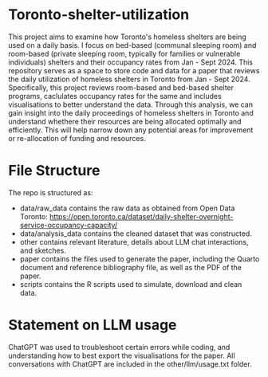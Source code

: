 # Toronto-shelter-utilization
This project aims to examine how Toronto's homeless shelters are being used on a daily basis. I focus on bed-based (communal sleeping room) and room-based (private sleeping room, typically for families or vulnerable individuals) shelters and their occupancy rates from Jan - Sept 2024. This repository serves as a space to store code and data for a paper that reviews the daily utilization of homeless shelters in Toronto from Jan - Sept 2024. Specifically, this project reviews room-based and bed-based shelter programs, caclulates occupancy rates for the same and includes visualisations to better understand the data. Through this analysis, we can gain insight into the daily proceedings of homeless shelters in Toronto and understand whethere their resources are being allocated optimally and efficiently. This will help narrow down any potential areas for improvement or re-allocation of funding and resources. 

# File Structure
The repo is structured as:

* data/raw_data contains the raw data as obtained from Open Data Toronto: https://open.toronto.ca/dataset/daily-shelter-overnight-service-occupancy-capacity/
* data/analysis_data contains the cleaned dataset that was constructed.
* other contains relevant literature, details about LLM chat interactions, and sketches.
* paper contains the files used to generate the paper, including the Quarto document and reference bibliography file, as well as the PDF of the paper.
* scripts contains the R scripts used to simulate, download and clean data.

# Statement on LLM usage
ChatGPT was used to troubleshoot certain errors while coding, and understanding how to best export the visualisations for the paper. All conversations with ChatGPT are included in the other/llm/usage.txt folder.
